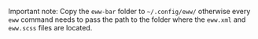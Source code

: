 Important note:
Copy the `eww-bar` folder to `~/.config/eww/` otherwise every `eww` command needs to pass the path to the folder where the `eww.xml` and `eww.scss` files are located.
